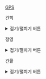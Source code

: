 
<a href = 'https://programmers.co.kr/learn/courses/30/lessons/1837'> GPS </a>


건희
<details>
<summary>접기/펼치기 버튼</summary>
	
</details>
    
정영
<details>
<summary>접기/펼치기 버튼</summary>


</details>
    
건률
<details>
<summary>접기/펼치기 버튼</summary>
  
</details>
